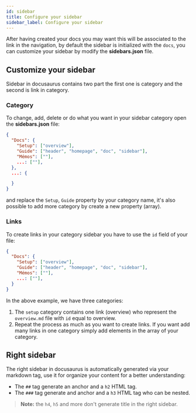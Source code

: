 ```yaml
---
id: sidebar
title: Configure your sidebar
sidebar_label: Configure your sidebar
---
```

After having created your docs you may want this will be associated to the link in the navigation, by default the sidebar is initialized with the `docs`, you can customize your sidebar by modify the **sidebars.json** file.


## Customize your sidebar
Sidebar in docusaurus contains two part the first one is category and the second is link in category.
### Category
To change, add, delete or do what you want in your sidebar category open the **sidebars.json** file:
```json
{
  "Docs": {
    "Setup": ["overview"],
    "Guide": ["header", "homepage", "doc", "sidebar"],
    "Mémos": [""],
    ...: [""],
  },
  ...: {

  }
}
```
 and replace the `Setup`, `Guide` property by your category name, it's also possible to add more category by create a new property (array).
### Links
To create links in your category sidebar you have to use the `id` field of your file:
```json
{
  "Docs": {
    "Setup": ["overview"],
    "Guide": ["header", "homepage", "doc", "sidebar"],
    "Mémos": [""],
    ...: [""],
  }
}
```
In the above example, we have three categories:
1. The `setup` category contains one link (overview) who represent the `overview.md` file with `id` equal to overview.
2. Repeat the process as much as you want to create links. If you want add many links in one category simply add elements in the array of your category.


## Right sidebar
The right sidebar in docusaurus is automatically generated via your markdown tag, use it for organize your content for a better understanding:

- The `##` tag generate an anchor and a `h2` HTML tag.
- The `###` tag generate and anchor and a `h3` HTML tag who can be nested.

> **Note:** the `h4`, `h5` and more don't generate title in the right sidebar.